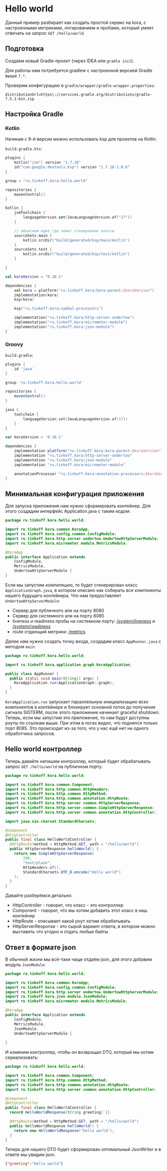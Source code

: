 # Hello world

Данный пример разбирает как создать простой сервис на kora, с настроенными метриками, логированием и пробами, который умеет отвечать на запрос `GET /hello/world`.

## Подготовка

Создаем новый Gradle-проект (через IDEA или `gradle init`).

Для работы нам потребуется gradlew с настроенной версией Gradle выше `7.*`.

Проверим конфигурацию в `gradle/wrapper/gradle-wrapper.properties`:

```properties
distributionUrl=https\://services.gradle.org/distributions/gradle-7.5.1-bin.zip
```

## Настройка Gradle

### Kotlin

Начиная с 9-й версии можно использовать ksp для проектов на Kotlin.

`build.gradle.kts`:

```kotlin
plugins {
    kotlin("jvm") version "1.7.10"
    id("com.google.devtools.ksp") version "1.7.10-1.0.6"
}

group = "ru.tinkoff.kora.hello.world"

repositories {
    mavenCentral()
}

kotlin {
    jvmToolchain {
        languageVersion.set(JavaLanguageVersion.of("17"))
    }

    // объяснем идее где лежат сгенеренные классы
    sourceSets.main {
        kotlin.srcDir("build/generated/ksp/main/kotlin")
    }
    sourceSets.test {
        kotlin.srcDir("build/generated/ksp/test/kotlin")
    }

}

val koraVersion = "0.10.1"

dependencies {
    val kora = platform("ru.tinkoff.kora:kora-parent:$koraVersion")
    implementation(kora)
    ksp(kora)

    ksp("ru.tinkoff.kora:symbol-processors")

    implementation("ru.tinkoff.kora:http-server-undertow")
    implementation("ru.tinkoff.kora:micrometer-module")
    implementation("ru.tinkoff.kora:json-module")
}
```


### Groovy

`build.gradle`:

```groovy
plugins {
    id 'java'
}

group 'ru.tinkoff.kora.hello.world'

repositories {
    mavenCentral()
}

java {
    toolchain {
        languageVersion.set(JavaLanguageVersion.of(17))
    }
}

var koraVersion = '0.10.1'

dependencies {
    implementation platform("ru.tinkoff.kora:kora-parent:$koraVersion")
    implementation "ru.tinkoff.kora:http-server-undertow"
    implementation "ru.tinkoff.kora:json-module"
    implementation "ru.tinkoff.kora:micrometer-module"

    annotationProcessor "ru.tinkoff.kora:annotation-processors:$koraVersion"
}
```


## Минимальная конфигурация приложения

Для запуска приложения нам нужно сформировать контейнер. Для этого создадим интерфейс Application.java с таким кодом:

```java
package ru.tinkoff.kora.hello.world;

import ru.tinkoff.kora.common.KoraApp;
import ru.tinkoff.kora.config.common.ConfigModule;
import ru.tinkoff.kora.http.server.undertow.UndertowHttpServerModule;
import ru.tinkoff.kora.micrometer.module.MetricsModule;

@KoraApp
public interface Application extends
    ConfigModule,
    MetricsModule,
    UndertowHttpServerModule {
}
```

Если мы запустим компиляцию, то будет сгенерирован класс `ApplicationGraph.java`, в котором описано как собирать все компоненты нашего будущего контейнера.
Что нам предоставляет `UndertowHttpServerModule`:

* Сервер для публичного апи на порту 8080
* Сервер для системного апи на порту 8085
* liveness и readiness пробы на системном порту: [/system/liveness](http://localhost:8085/system/liveness) и [/system/readiness](http://localhost:8085/system/readiness)
* route отдающий метрики: [/metrics](http://localhost:8085/metrics)

Далее нам нужно создать точку входа, создадим класс `AppRunner.java` с методом `main`:

```java
package ru.tinkoff.kora.hello.world;

import ru.tinkoff.kora.application.graph.KoraApplication;

public class AppRunner {
  public static void main(String[] args) {
    KoraApplication.run(ApplicationGraph::graph);
  }
}
```

`KoraApplication.run` запускает параллельную инициализацию всех компонентов в контейнере и блокирует основной поток до получения сигнала SIGTERM, после этого приложение начинает graceful shutdown.
Теперь, если мы запустим это приложение, то нам будут доступны роуты по ссылкам выше.
При этом в логах видно, что поднялся только порт 8085. Это происходит из-за того, что у нас ещё нет ни одного обработчика запросов.

## Hello world контроллер

Теперь давайте напишем контроллер, который будет обрабатывать запрос `GET /hello/world` на публичном порту.

```java
package ru.tinkoff.kora.hello.world;

import ru.tinkoff.kora.common.Component;
import ru.tinkoff.kora.http.common.HttpHeaders;
import ru.tinkoff.kora.http.common.HttpMethod;
import ru.tinkoff.kora.http.common.annotation.HttpRoute;
import ru.tinkoff.kora.http.server.common.HttpServerResponse;
import ru.tinkoff.kora.http.server.common.SimpleHttpServerResponse;
import ru.tinkoff.kora.http.server.common.annotation.HttpController;

import java.nio.charset.StandardCharsets;

@Component
@HttpController
public final class HelloWorldController {
  @HttpRoute(method = HttpMethod.GET, path = "/hello/world")
  public HttpServerResponse helloWorld() {
    return new SimpleHttpServerResponse(
        200,
        "text/plain",
        HttpHeaders.of(),
        StandardCharsets.UTF_8.encode("Hello world")
    );
  }
}
```

Давайте разберёмся детально:

* HttpController - говорит, что класс - это контроллер
* Component - говорит, что мы хотим добавить этот класс в наш контейнер
* HttpRoute - описывает какой роут хотим обрабатывать
* HttpServerResponse - это сырой вариант ответа, в котором можно выставить что угодно и отдать любые байты

## Ответ в формате json

В обычной жизни мы всё-таки чаще отдаём json, для этого добавим модуль `JsonModule`:

```java
package ru.tinkoff.kora.hello.world;

import ru.tinkoff.kora.common.KoraApp;
import ru.tinkoff.kora.config.common.ConfigModule;
import ru.tinkoff.kora.http.server.undertow.UndertowHttpServerModule;
import ru.tinkoff.kora.json.module.JsonModule;
import ru.tinkoff.kora.micrometer.module.MetricsModule;

@KoraApp
public interface Application extends
    ConfigModule,
    MetricsModule,
    JsonModule,
    UndertowHttpServerModule {
  
}
```

И изменим контроллер, чтобы он возвращал DTO, который мы хотим сериализовать:

```java
package ru.tinkoff.kora.hello.world;

import ru.tinkoff.kora.common.Component;
import ru.tinkoff.kora.http.common.HttpMethod;
import ru.tinkoff.kora.http.common.annotation.HttpRoute;
import ru.tinkoff.kora.http.server.common.annotation.HttpController;

@Component
@HttpController
public final class HelloWorldController {
  record HelloWorldResponse(String greeting) {}

  @HttpRoute(method = HttpMethod.GET, path = "/hello/world")
  public HelloWorldResponse helloWorld() {
    return new HelloWorldResponse("hello world");
  }
}
```

Теперь для нашего DTO будет сформирован оптимальный JsonWriter и в ответе мы увидим json.

```json
{"greeting":"Hello world"}
```
